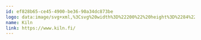 ```yaml
---
id: ef828b65-ce45-4900-be36-90a34dc873be
logo: data:image/svg+xml,%3Csvg%20width%3D%22200%22%20height%3D%2284%22%20viewBox%3D%220%200%20200%2084%22%20fill%3D%22none%22%20xmlns%3D%22http%3A%2F%2Fwww.w3.org%2F2000%2Fsvg%22%3E%0A%3Cpath%20d%3D%22M122.538%2040.5817V55.8868C122.538%2056.3194%20122.888%2056.6692%20123.32%2056.6692H127.624C128.057%2056.6692%20128.406%2056.3194%20128.406%2055.8868V42.7452C128.406%2042.0072%20129.002%2041.4115%20129.74%2041.4115H132.935C133.673%2041.4115%20134.269%2042.0072%20134.269%2042.7452V55.8868C134.269%2056.3194%20134.619%2056.6692%20135.051%2056.6692H139.355C139.787%2056.6692%20140.137%2056.3194%20140.137%2055.8868V40.5817C140.137%2037.7987%20137.882%2035.5432%20135.099%2035.5432H127.577C124.794%2035.5432%20122.538%2037.7987%20122.538%2040.5817Z%22%20fill%3D%22%237A8AA0%22%2F%3E%0A%3Cpath%20d%3D%22M111.193%2035.5432H106.889C106.457%2035.5432%20106.107%2035.8929%20106.107%2036.3256V55.8868C106.107%2056.3194%20106.457%2056.6692%20106.889%2056.6692H111.193C111.626%2056.6692%20111.975%2056.3194%20111.975%2055.8868V36.3256C111.975%2035.8929%20111.626%2035.5432%20111.193%2035.5432Z%22%20fill%3D%22%237A8AA0%22%2F%3E%0A%3Cpath%20d%3D%22M67.7761%2043.6999L70.3457%2041.1303C70.5206%2040.9554%2070.8021%2040.9554%2070.9741%2041.1303L73.5437%2043.6999C73.846%2044.0022%2074.332%2044.0022%2074.6343%2043.6999L76.8868%2041.4474C77.1891%2041.1451%2077.1891%2040.659%2076.8868%2040.3567L72.3374%2035.8073C71.4127%2034.8826%2069.9101%2034.8826%2068.9853%2035.8073L64.4359%2040.3567C64.1336%2040.659%2064.1336%2041.1451%2064.4359%2041.4474L66.6884%2043.6999C66.9907%2044.0022%2067.4768%2044.0022%2067.7791%2043.6999H67.7761Z%22%20fill%3D%22%237A8AA0%22%2F%3E%0A%3Cpath%20d%3D%22M80.7635%2044.2397L79.6432%2043.1194C79.3409%2042.817%2078.8548%2042.817%2078.5525%2043.1194L75.7576%2045.9142L70.9741%2050.6978C70.7992%2050.8726%2070.5177%2050.8726%2070.3458%2050.6978L65.5622%2045.9142L62.7674%2043.1164C62.4651%2042.8141%2061.979%2042.8141%2061.6767%2043.1164L60.5564%2044.2367C59.6317%2045.1614%2059.6317%2046.664%2060.5564%2047.5887L68.9854%2056.0179C69.9101%2056.9424%2071.4127%2056.9424%2072.3374%2056.0179L80.7665%2047.5887C81.6912%2046.664%2081.6912%2045.1614%2080.7665%2044.2367L80.7635%2044.2397Z%22%20fill%3D%22%237A8AA0%22%2F%3E%0A%3Cpath%20d%3D%22M104.803%2055.4508L98.8486%2046.5209C98.6798%2046.269%2098.6736%2045.94%2098.8307%2045.6792L104.293%2036.7315C104.613%2036.2099%20104.237%2035.5401%20103.626%2035.5401H98.9998C98.7271%2035.5401%2098.4751%2035.6823%2098.333%2035.9135L94.7851%2041.7225C94.6339%2041.9685%2094.3674%2042.1404%2094.0562%2042.1404C93.5818%2042.1404%2093.1967%2041.7551%2093.1967%2041.2809V30.1667C93.1967%2029.734%2092.8468%2029.3843%2092.4141%2029.3843H88.1108C87.6782%2029.3843%2087.3284%2029.734%2087.3284%2030.1667V55.8864C87.3284%2056.3191%2087.6782%2056.6688%2088.1108%2056.6688H92.4141C92.8468%2056.6688%2093.1967%2056.3191%2093.1967%2055.8864V50.5724C93.1967%2050.0982%2093.5818%2049.7129%2094.0562%2049.7129C94.3524%2049.7129%2094.6104%2049.8611%2094.7675%2050.0893L98.9227%2056.3223C99.068%2056.5385%2099.311%2056.672%2099.5748%2056.672H104.154C104.779%2056.672%20105.153%2055.9755%20104.806%2055.4567%22%20fill%3D%22%237A8AA0%22%2F%3E%0A%3Cpath%20d%3D%22M119.408%2028.5012H115.105C114.672%2028.5012%20114.323%2028.8509%20114.323%2029.2837V55.8866C114.323%2056.3192%20114.672%2056.669%20115.105%2056.669H119.408C119.841%2056.669%20120.191%2056.3192%20120.191%2055.8866V29.2837C120.191%2028.8509%20119.841%2028.5012%20119.408%2028.5012Z%22%20fill%3D%22%237A8AA0%22%2F%3E%0A%3Cpath%20d%3D%22M109.041%2027.2888C107.26%2027.2888%20105.813%2028.7351%20105.813%2030.5164C105.813%2032.2976%20107.26%2033.7439%20109.041%2033.7439C110.822%2033.7439%20112.269%2032.2976%20112.269%2030.5164C112.269%2028.7351%20110.825%2027.2888%20109.041%2027.2888Z%22%20fill%3D%22%237A8AA0%22%2F%3E%0A%3C%2Fsvg%3E%0A
name: Kiln
link: https://www.kiln.fi/
---
```


